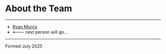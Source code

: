 # About the Team

---

* [Ryan Morris](./ryan-morris.md)
* <--- next person will go...

---

Formed July 2025